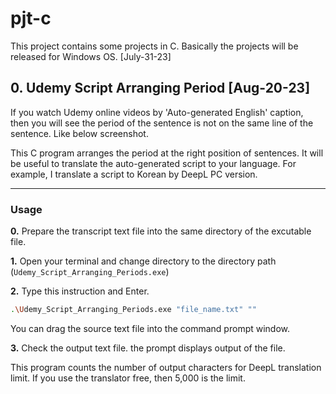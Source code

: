 # pjt-c
This project contains some projects in C.
Basically the projects will be released for Windows OS.	[July-31-23]

## 0. Udemy Script Arranging Period [Aug-20-23]

<p>If you watch Udemy online videos by 'Auto-generated English' caption,</br>
then you will see the period of the sentence is not on the same line of the sentence.
Like below screenshot.</p>

<p>
This C program arranges the period at the right position of sentences.
It will be useful to translate the auto-generated script to your language.
For example, I translate a script to Korean by DeepL PC version.
</p>

---

### Usage

**0.** Prepare the transcript text file into the same directory of the excutable file.

**1.** Open your terminal and change directory to the directory path (`Udemy_Script_Arranging_Periods.exe`)

**2.** Type this instruction and Enter.

```bash
.\Udemy_Script_Arranging_Periods.exe "file_name.txt" ""
```

You can drag the source text file into the command prompt window.

**3.** Check the output text file. the prompt displays output of the file.

This program counts the number of output characters for DeepL translation limit.
If you use the translator free, then 5,000 is the limit.
